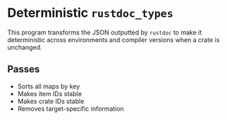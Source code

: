 # Deterministic `rustdoc_types`

This program transforms the JSON outputted by `rustdoc` to make it deterministic across environments and compiler versions when a crate is unchanged.

## Passes

- Sorts all maps by key
- Makes item IDs stable
- Makes crate IDs stable
- Removes target-specific information
